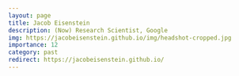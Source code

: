 ```yaml
---
layout: page
title: Jacob Eisenstein
description: (Now) Research Scientist, Google
img: https://jacobeisenstein.github.io/img/headshot-cropped.jpg
importance: 12
category: past
redirect: https://jacobeisenstein.github.io/
---
```

